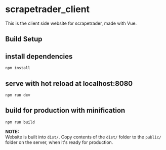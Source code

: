 # scrapetrader_client

This is the client side website for scrapetrader, made with Vue.

## Build Setup

## install dependencies
`npm install`

## serve with hot reload at localhost:8080
`npm run dev`

## build for production with minification
`npm run build`  
  
**NOTE:**  
Website is built into `dist/`. Copy contents of the `dist/` folder to the `public/` folder on the server, when it's ready for production.
